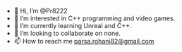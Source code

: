 - 👋 Hi, I’m @Pr8222
- 👀 I’m interested in C++ programming and video games.
- 🌱 I’m currently learning Unreal and C++.
- 💞️ I’m looking to collaborate on none.
- 📫 How to reach me parsa.rohani82@gmail.com

<!---
Pr8222/Pr8222 is a ✨ special ✨ repository because its `README.md` (this file) appears on your GitHub profile.
You can click the Preview link to take a look at your changes.
--->
